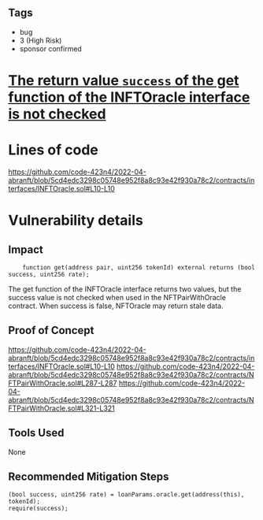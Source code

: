 ## Tags

- bug
- 3 (High Risk)
- sponsor confirmed

# [The return value `success` of the get function of the INFTOracle interface is not checked](https://github.com/code-423n4/2022-04-abranft-findings/issues/21) 

# Lines of code

https://github.com/code-423n4/2022-04-abranft/blob/5cd4edc3298c05748e952f8a8c93e42f930a78c2/contracts/interfaces/INFTOracle.sol#L10-L10


# Vulnerability details

## Impact
```
    function get(address pair, uint256 tokenId) external returns (bool success, uint256 rate);
```
The get function of the INFTOracle interface returns two values, but the success value is not checked when used in the NFTPairWithOracle contract. When success is false, NFTOracle may return stale data.

## Proof of Concept
https://github.com/code-423n4/2022-04-abranft/blob/5cd4edc3298c05748e952f8a8c93e42f930a78c2/contracts/interfaces/INFTOracle.sol#L10-L10
https://github.com/code-423n4/2022-04-abranft/blob/5cd4edc3298c05748e952f8a8c93e42f930a78c2/contracts/NFTPairWithOracle.sol#L287-L287
https://github.com/code-423n4/2022-04-abranft/blob/5cd4edc3298c05748e952f8a8c93e42f930a78c2/contracts/NFTPairWithOracle.sol#L321-L321
## Tools Used
None
## Recommended Mitigation Steps
```
(bool success, uint256 rate) = loanParams.oracle.get(address(this), tokenId);
require(success);
```

